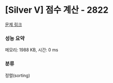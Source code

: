 # [Silver V] 점수 계산 - 2822 

[문제 링크](https://www.acmicpc.net/problem/2822) 

### 성능 요약

메모리: 1988 KB, 시간: 0 ms

### 분류

정렬(sorting)

